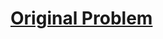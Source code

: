 # [Original Problem](https://leetcode.com/problems/find-all-numbers-disappeared-in-an-array/#/description)
